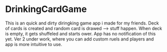 # DrinkingCardGame

This is an quick and dirty diringking game app i made for my friends.
Deck of cards is created and random card is drawed --> stuff happen. 
When deck is empty, it gets shuffeled and starts ower. App has no notification of this yet.
Ver 2 under work, where you can add custom ruels and players and app is more intuitive to use.
